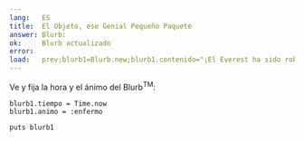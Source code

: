 ```yaml
---
lang:   ES
title:  El Objeto, ese Genial Pequeño Paquete
answer: Blurb:
ok:     Blurb actualizado
error:  
load:   prev;blurb1=Blurb.new;blurb1.contenido="¡El Everest ha sido robado!"
---
```


Ve y fija la hora y el ánimo del Blurb<sup>TM</sup>:

    blurb1.tiempo = Time.now
    blurb1.animo = :enfermo
    
    puts blurb1
